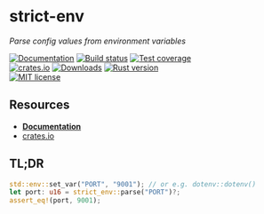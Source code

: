 # strict-env

_Parse config values from environment variables_

[![Documentation][docs-badge]][docs-url]
[![Build status][build-badge]][build-url]
[![Test coverage][coverage-badge]][coverage-url]
<br />
[![crates.io][crates-badge]][crates-url]
[![Downloads][downloads-badge]][crates-url]
[![Rust version][rust-version-badge]][rust-version-link]
<br />
[![MIT license][license-badge]][license-url]

[build-badge]: https://img.shields.io/github/workflow/status/andybarron/strict-env-rs/CI?labelColor=112&logo=github&logoColor=fff&style=flat-square
[build-url]: https://github.com/andybarron/strict-env-rs/actions
[coverage-badge]: https://img.shields.io/codecov/c/gh/andybarron/strict-env-rs?labelColor=112&logo=codecov&logoColor=fff&style=flat-square
[coverage-url]: https://codecov.io/gh/andybarron/strict-env-rs
[crates-badge]: https://img.shields.io/crates/v/strict-env?labelColor=112&logo=rust&logoColor=fff&style=flat-square
[crates-url]: https://crates.io/crates/strict-env
[docs-badge]: https://img.shields.io/docsrs/strict-env?labelColor=112&logo=read-the-docs&logoColor=fff&style=flat-square
[docs-url]: https://docs.rs/strict-env
[downloads-badge]: https://img.shields.io/crates/d/strict-env?labelColor=112&color=informational&style=flat-square
[license-badge]: https://img.shields.io/crates/l/strict-env?labelColor=112&style=flat-square
[license-url]: https://github.com/andybarron/strict-env-rs/blob/main/LICENSE.md
[rust-version-badge]: https://img.shields.io/badge/rustc-1.31+-informational?logo=rust&logoColor=fff&labelColor=112&style=flat-square
[rust-version-link]: https://www.rust-lang.org

## Resources

- [**Documentation**][docs-url]
- [crates.io][crates-url]

## TL;DR

```rust
std::env::set_var("PORT", "9001"); // or e.g. dotenv::dotenv()
let port: u16 = strict_env::parse("PORT")?;
assert_eq!(port, 9001);
```
